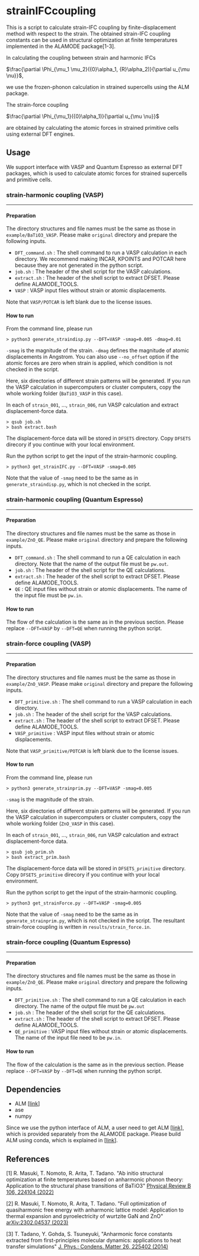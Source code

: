 # strainIFCcoupling

This is a script to calculate strain-IFC coupling by finite-displacement method with respect to the strain.
The obtained strain-IFC coupling constants can be used in structural optimization at finite temperatures implemented in the ALAMODE package[1-3].

In calculating the coupling between strain and harmonic IFCs

$\frac{\partial \Phi_{\mu_1 \mu_2}({0}\alpha_1, {R}\alpha_2)}{\partial u_{\mu \nu}}$,

we use the frozen-phonon calculation in strained supercells using the ALM package.

The strain-force coupling

$\frac{\partial \Phi_{\mu_1}({0}\alpha_1)}{\partial u_{\mu \nu}}$

are obtained by calculating the atomic forces in strained primitive cells using external DFT engines.

## Usage

We support interface with VASP and Quantum Espresso as external DFT packages, which is used to calculate atomic forces for strained supercells and primitive cells.

### strain-harmonic coupling (VASP)
---
#### Preparation

The directory structures and file names must be the same as those in `example/BaTiO3_VASP`. Please make `original` directory and prepare the following inputs. 

* `DFT_command.sh` : The shell command to run a VASP calculation in each directory. We recommend making INCAR, KPOINTS and POTCAR here because they are not generated in the python script.
* `job.sh` : The header of the shell script for the VASP calculations.
* `extract.sh` : The header of the shell script to extract DFSET. Please define ALAMODE_TOOLS.
* `VASP` : VASP input files without strain or atomic displacements. 

Note that `VASP/POTCAR` is left blank due to the license issues.


#### How to run

From the command line, please run
```
> python3 generate_straindisp.py --DFT=VASP -smag=0.005 -dmag=0.01
```
`-smag` is the magnitude of the strain. `-dmag` defines the magnitude of atomic displacements in Angstrom. You can also use `--no_offset` option if the atomic forces are zero when strain is applied, which condition is not checked in the script.

Here, six directories of different strain patterns will be generated.
If you run the VASP calculation in supercomputers or cluster computers, copy the whole working folder (`BaTiO3_VASP` in this case).

In each of `strain_001`, ..., `strain_006`, run VASP calculation and extract displacement-force data.

```
> qsub job.sh
> bash extract.bash
```

The displacement-force data will be stored in `DFSETS` directory. Copy `DFSETS` direcory if you continue with your local environment.

Run the python script to get the input of the strain-harmonic coupling.
```
> python3 get_strainIFC.py --DFT=VASP -smag=0.005
```
Note that the value of `-smag` need to be the same as in `generate_straindisp.py`, which is not checked in the script.

### strain-harmonic coupling (Quantum Espresso)
---

#### Preparation

The directory structures and file names must be the same as those in `example/ZnO_QE`. Please make `original` directory and prepare the following inputs. 

* `DFT_command.sh` : The shell command to run a QE calculation in each directory. Note that the name of the output file must be `pw.out`.
* `job.sh` : The header of the shell script for the QE calculations.
* `extract.sh` : The header of the shell script to extract DFSET. Please define ALAMODE_TOOLS.
* `QE` : QE input files without strain or atomic displacements. The name of the input file must be `pw.in`.

#### How to run

The flow of the calculation is the same as in the previous section.
Please replace `--DFT=VASP` by `--DFT=QE` when running the python script.

### strain-force coupling (VASP)
---
#### Preparation

The directory structures and file names must be the same as those in `example/ZnO_VASP`. Please make `original` directory and prepare the following inputs. 

* `DFT_primitive.sh` : The shell command to run a VASP calculation in each directory.
* `job.sh` : The header of the shell script for the VASP calculations.
* `extract.sh` : The header of the shell script to extract DFSET. Please define ALAMODE_TOOLS.
* `VASP_primitive` : VASP input files without strain or atomic displacements. 

Note that `VASP_primitive/POTCAR` is left blank due to the license issues.

#### How to run

From the command line, please run
```
> python3 generate_strainprim.py --DFT=VASP -smag=0.005 
```
`-smag` is the magnitude of the strain.

Here, six directories of different strain patterns will be generated.
If you run the VASP calculation in supercomputers or cluster computers, copy the whole working folder (`ZnO_VASP` in this case).

In each of `strain_001`, ..., `strain_006`, run VASP calculation and extract displacement-force data.

```
> qsub job_prim.sh
> bash extract_prim.bash
```

The displacement-force data will be stored in `DFSETS_primitive` directory. Copy `DFSETS_primitive` direcory if you continue with your local environment.

Run the python script to get the input of the strain-harmonic coupling.
```
> python3 get_strainForce.py --DFT=VASP -smag=0.005
```
Note that the value of `-smag` need to be the same as in `generate_strainprim.py`, which is not checked in the script. The resultant strain-force coupling is written in `results/strain_force.in`.

### strain-force coupling (Quantum Espresso)
---

#### Preparation

The directory structures and file names must be the same as those in `example/ZnO_QE`. Please make `original` directory and prepare the following inputs. 

* `DFT_primitive.sh` : The shell command to run a QE calculation in each directory. The name of the output file must be `pw.out`
* `job.sh` : The header of the shell script for the QE calculations.
* `extract.sh` : The header of the shell script to extract DFSET. Please define ALAMODE_TOOLS.
* `QE_primitive` : VASP input files without strain or atomic displacements.  The name of the input file need to be `pw.in`.

#### How to run

The flow of the calculation is the same as in the previous section.
Please replace `--DFT=VASP` by `--DFT=QE` when running the python script.

## Dependencies

- ALM [[link](https://github.com/ttadano/ALM)]
- ase
- numpy

Since we use the python interface of ALM, a user need to get ALM [[link](https://github.com/ttadano/ALM)], which is provided separately from the ALAMODE package. Please build ALM using conda, which is explained in [[link](https://alm.readthedocs.io/en/develop/compile-with-conda-packages.html#building-alm-using-conda)].

## References

[1] R. Masuki, T. Nomoto, R. Arita, T. Tadano. "Ab initio structural optimization at finite temperatures based on anharmonic phonon theory: Application to the structural phase transitions of BaTiO3" [Physical Review B 106, 224104 (2022)](https://doi.org/10.1103/PhysRevB.106.224104)

[2] R. Masuki, T. Nomoto, R. Arita, T. Tadano. "Full optimization of quasiharmonic free energy with anharmonic lattice model: Application to thermal expansion and pyroelectricity of wurtzite GaN and ZnO" [arXiv:2302.04537 (2023)](https://doi.org/10.1103/PhysRevB.106.224104)

[3] T. Tadano, Y. Gohda, S. Tsuneyuki, "Anharmonic force constants extracted from first-principles molecular dynamics: applications to heat transfer simulations" [J. Phys.: Condens. Matter 26, 225402 (2014)](http://iopscience.iop.org/0953-8984/26/22/225402/)